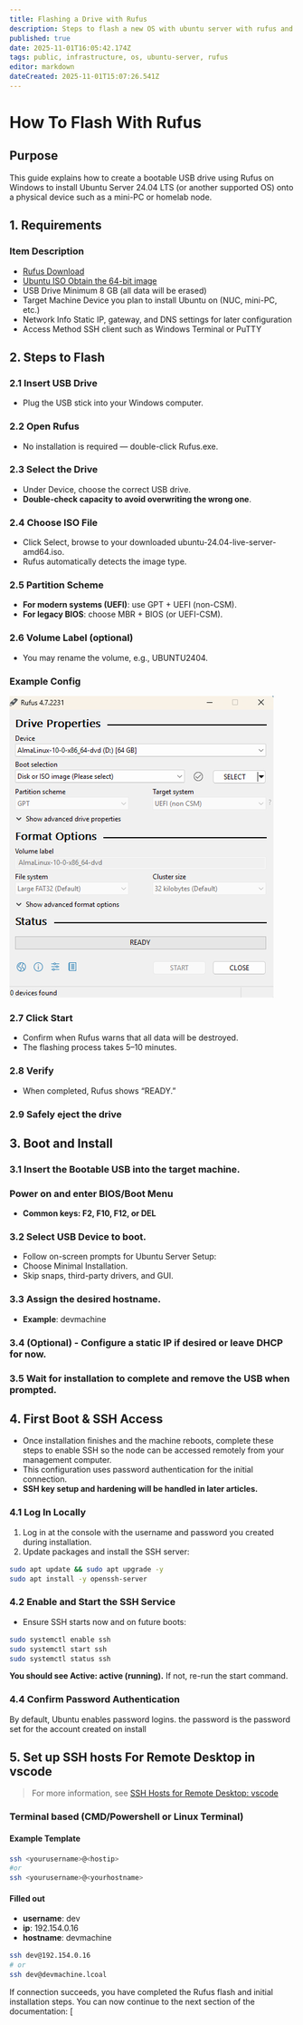 ```yaml
---
title: Flashing a Drive with Rufus 
description: Steps to flash a new OS with ubuntu server with rufus and setting up ssh. 
published: true
date: 2025-11-01T16:05:42.174Z
tags: public, infrastructure, os, ubuntu-server, rufus
editor: markdown
dateCreated: 2025-11-01T15:07:26.541Z
---
```


# How To Flash With Rufus

## Purpose

This guide explains how to create a bootable USB drive using Rufus on Windows to install Ubuntu Server 24.04 LTS (or another supported OS) onto a physical device such as a mini-PC or homelab node.

## 1. Requirements
### Item	Description
* [Rufus	Download](https://rufus.ie/en/)
* [Ubuntu ISO	Obtain the 64-bit image](https://ubuntu.com/download/server)
* USB Drive	Minimum 8 GB (all data will be erased)
* Target Machine	Device you plan to install Ubuntu on (NUC, mini-PC, etc.)
* Network Info	Static IP, gateway, and DNS settings for later configuration
* Access Method	SSH client such as Windows Terminal or PuTTY
## 2. Steps to Flash

### 2.1 Insert USB Drive
* Plug the USB stick into your Windows computer.

### 2.2 Open Rufus
* No installation is required — double-click Rufus.exe.

### 2.3 Select the Drive
* Under Device, choose the correct USB drive.
* **Double-check capacity to avoid overwriting the wrong one**.

### 2.4 Choose ISO File

* Click Select, browse to your downloaded ubuntu-24.04-live-server-amd64.iso.
* Rufus automatically detects the image type.

### 2.5 Partition Scheme
* **For modern systems (UEFI)**: use GPT + UEFI (non-CSM).
* **For legacy BIOS**: choose MBR + BIOS (or UEFI-CSM).

### 2.6 Volume Label (optional)
* You may rename the volume, e.g., UBUNTU2404.
### Example Config
![rufussettings.png](/assets/images/rufus/rufussettings.png)
### 2.7 Click Start
* Confirm when Rufus warns that all data will be destroyed.
* The flashing process takes 5–10 minutes.

### 2.8 Verify
* When completed, Rufus shows “READY.”

### 2.9 Safely eject the drive

## 3. Boot and Install
### 3.1 Insert the Bootable USB into the target machine.
### Power on and enter BIOS/Boot Menu
* **Common keys: F2, F10, F12, or DEL**

### 3.2 Select USB Device to boot.
* Follow on-screen prompts for Ubuntu Server Setup:
* Choose Minimal Installation.
* Skip snaps, third-party drivers, and GUI.

### 3.3 Assign the desired hostname.
* **Example**: devmachine

### 3.4 (Optional) - Configure a static IP if desired or leave DHCP for now.

### 3.5 Wait for installation to complete and remove the USB when prompted.

## 4. First Boot & SSH Access
* Once installation finishes and the machine reboots, complete these steps to enable SSH so the node can be accessed remotely from your management computer.
* This configuration uses password authentication for the initial connection.
* **SSH key setup and hardening will be handled in later articles.**

### 4.1 Log In Locally
1. Log in at the console with the username and password you created during installation.
2. Update packages and install the SSH server:
```bash
sudo apt update && sudo apt upgrade -y
sudo apt install -y openssh-server
```
### 4.2 Enable and Start the SSH Service
* Ensure SSH starts now and on future boots:
```bash
sudo systemctl enable ssh
sudo systemctl start ssh
sudo systemctl status ssh
```
**You should see Active: active (running).**
If not, re-run the start command.

### 4.4 Confirm Password Authentication

By default, Ubuntu enables password logins.
the password is the password set for the account created on install
## 5. Set up SSH hosts For Remote Desktop in vscode
> For more information, see [SSH Hosts for Remote Desktop: vscode](/public/infrastructure/os/workstation/vscode/ssh)

### Terminal based (CMD/Powershell or Linux Terminal)
#### Example Template
```bash
ssh <yourusername>@<hostip>
#or
ssh <yourusername>@<yourhostname>
```
#### Filled out
* **username**: dev
* **ip**: 192.154.0.16
* **hostname**: devmachine
```bash
ssh dev@192.154.0.16
# or
ssh dev@devmachine.lcoal
```

If connection succeeds, you have completed the Rufus flash and initial installation steps.
You can now continue to the next section of the documentation: [
